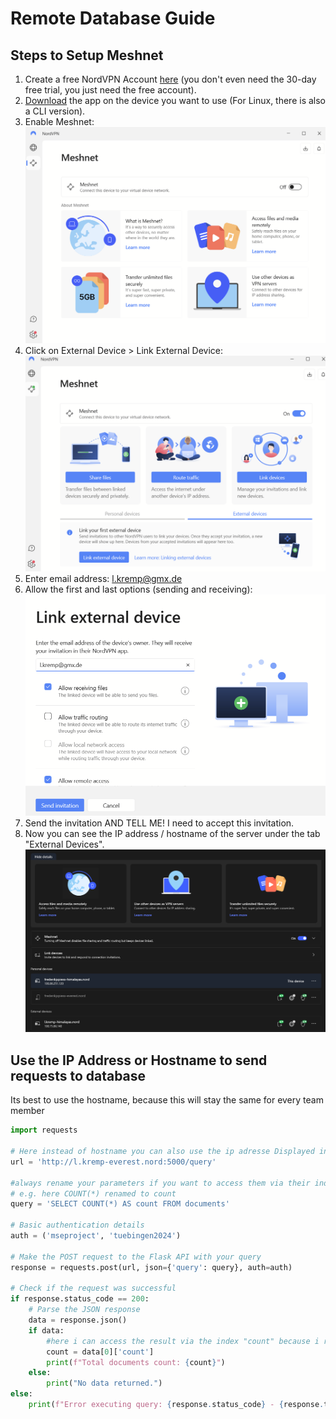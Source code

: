 # Remote Database Guide

## Steps to Setup Meshnet

1. Create a free NordVPN Account [here](https://nordvpn.com) (you don't even need the 30-day free trial, you just need the free account).
2. [Download](https://nordvpn.com/download/) the app on the device you want to use (For Linux, there is also a CLI version).
3. Enable Meshnet:
   ![Enable Meshnet](readme/readme1.png)
4. Click on External Device > Link External Device:
   ![Link External Device](readme/readme2.png)
5. Enter email address: l.kremp@gmx.de
6. Allow the first and last options (sending and receiving):
   ![Allow Options](readme/readme3.png)
7. Send the invitation AND TELL ME! I need to accept this invitation.
8. Now you can see the IP address / hostname of the server under the tab "External Devices".
   ![IP_Adress](readme/readme4.png)


## Use the IP Address or Hostname to send requests to database
Its best to use the hostname, because this will stay the same for every team member 

```python
import requests

# Here instead of hostname you can also use the ip adresse Displayed in NordVPN
url = 'http://l.kremp-everest.nord:5000/query'

#always rename your parameters if you want to access them via their index in the output
# e.g. here COUNT(*) renamed to count
query = 'SELECT COUNT(*) AS count FROM documents'

# Basic authentication details
auth = ('mseproject', 'tuebingen2024')

# Make the POST request to the Flask API with your query
response = requests.post(url, json={'query': query}, auth=auth)

# Check if the request was successful
if response.status_code == 200:
    # Parse the JSON response
    data = response.json()
    if data:
        #here i can access the result via the index "count" because i renamed it ^
        count = data[0]['count']
        print(f"Total documents count: {count}")
    else:
        print("No data returned.")
else:
    print(f"Error executing query: {response.status_code} - {response.text}")

